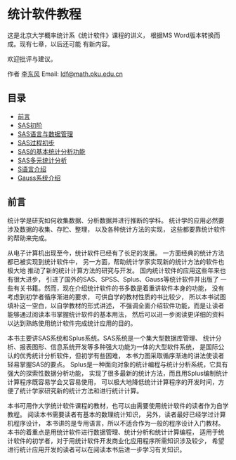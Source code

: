 # 统计软件教程

这是北京大学概率统计系《统计软件》课程的讲义， 根据MS Word版本转换而成。现有七章，以后还可能 有新内容。

欢迎批评与建议。  

作者 [李东风](http://www.stat.pku.edu.cn/~ldf)
Email: <ldf@math.pku.edu.cn>

## 目录

* [前言](https://www.math.pku.edu.cn/teachers/lidf/docs/statsoft/html/statsoft.html)
* [SAS初阶](https://www.math.pku.edu.cn/teachers/lidf/docs/statsoft/html/sas-1/sas-intro.html)
* [SAS语言与数据管理](https://www.math.pku.edu.cn/teachers/lidf/docs/statsoft/html/sas-2/sas-data.html)
* [SAS过程初步](https://www.math.pku.edu.cn/teachers/lidf/docs/statsoft/html/sas-3/sas-proc.html)
* [SAS的基本统计分析功能](https://www.math.pku.edu.cn/teachers/lidf/docs/statsoft/html/sas-4/sas-stat.html)
* [SAS多元统计分析](https://www.math.pku.edu.cn/teachers/lidf/docs/statsoft/html/sas-5/sas-mva.html)
* [S语言介绍](https://www.math.pku.edu.cn/teachers/lidf/docs/statsoft/html/s/index.html)
* [Gauss系统介绍](https://www.math.pku.edu.cn/teachers/lidf/docs/statsoft/html/gauss/gauss-intro.html)

## 前言

统计学是研究如何收集数据、分析数据并进行推断的学科。 统计学的应用必然要涉及数据的收集、存贮、整理， 以及各种统计方法的实现， 这些都要靠统计软件的帮助来完成。

从电子计算机出现至今，统计软件已经有了长足的发展。 一方面经典的统计方法都已被实现到统计软件中， 另一方面，帮助统计学家实现新的统计方法的软件也极大地 推动了新的统计计算方法的研究与开发。 国内统计软件的应用这些年来也有很大进步， 引进了国外的SAS、SPSS、Splus、Gauss等统计软件并出版了 一些有关书籍。然而，现在介绍统计软件的书多数是着重讲软件本身的功能， 没有考虑到初学者循序渐进的要求， 可供自学的教材性质的书比较少， 所以本书试图填补这一空白，以自学教材的形式讲述， 不强调全面介绍软件功能，而是让读者能够通过阅读本书掌握统计软件的基本用法， 然后可以进一步阅读更详细的资料以达到熟练使用统计软件完成统计应用的目的。

本书主要讲SAS系统和Splus系统。SAS系统是一个集大型数据库管理、 统计分析、报表图形、信息系统开发等多种强大功能为一体的大型软件系统， 是国际公认的优秀统计分析软件，但初学有些困难， 本书力图采取循序渐进的讲法使读者轻易掌握SAS的要点。 Splus是一种面向对象的统计编程与统计分析系统，它具有强大的探索性数据分析功能， 实现了很多最新的统计方法，而且用Splus编制统计计算程序既容易学会又容易使用， 可以极大地降低统计计算程序的开发时间，方便了统计学家研究新的统计方法和进行统计计算。

本书可用作大学统计软件课程的教材，也可以由需要使用统计软件的读者作为自学教程。 阅读本书需要读者有基本的数理统计知识， 另外，读者最好已经学过计算机程序设计， 本书讲的是专用语言，所以不适合作为一般的程序设计入门教材。 本书的着重点是用统计软件进行数据管理、统计分析和统计计算编程， 适用于统计软件的初学者，对于用统计软件开发商业化应用程序所需知识涉及较少， 希望进行统计应用开发的读者可以在阅读本书后进一步学习有关知识。